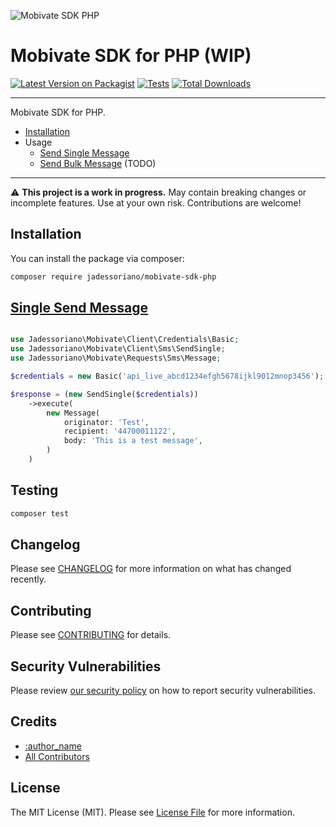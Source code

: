 ![Mobivate SDK PHP](https://github.com/user-attachments/assets/073b640e-628f-4360-a89b-1a8f0b9c59fc)

# Mobivate SDK for PHP (WIP)



[![Latest Version on Packagist](https://img.shields.io/packagist/v/jadessoriano/mobivate-sdk-php.svg?style=flat-square)](https://packagist.org/packages/jadessoriano/mobivate-sdk-php)
[![Tests](https://img.shields.io/github/actions/workflow/status/jadessoriano/mobivate-sdk-php/run-tests.yml?branch=main&label=tests&style=flat-square)](https://github.com/jadessoriano/mobivate-sdk-php/actions/workflows/run-tests.yml)
[![Total Downloads](https://img.shields.io/packagist/dt/jadessoriano/mobivate-sdk-php.svg?style=flat-square)](https://packagist.org/packages/jadessoriano/mobivate-sdk-php)
<!--delete-->
---
Mobivate SDK for PHP.

- [Installation](#installation)
- Usage
    - [Send Single Message](#single-send-message)
    - [Send Bulk Message](#bulk) (TODO)

---
<!--/delete-->
⚠️ **This project is a work in progress.**
May contain breaking changes or incomplete features. Use at your own risk. Contributions are welcome!

## Installation

You can install the package via composer:

```bash
composer require jadessoriano/mobivate-sdk-php
```

## [Single Send Message](https://wiki.mobivatebulksms.com/use-cases/send-single-sms-message)

```php

use Jadessoriano\Mobivate\Client\Credentials\Basic;
use Jadessoriano\Mobivate\Client\Sms\SendSingle;
use Jadessoriano\Mobivate\Requests\Sms\Message;

$credentials = new Basic('api_live_abcd1234efgh5678ijkl9012mnop3456');

$response = (new SendSingle($credentials))
    ->execute(
        new Message(
            originator: 'Test',
            recipient: '44700011122',
            body: 'This is a test message',
        )
    )

```

## Testing

```bash
composer test
```

## Changelog

Please see [CHANGELOG](CHANGELOG.md) for more information on what has changed recently.

## Contributing

Please see [CONTRIBUTING](https://github.com/spatie/.github/blob/main/CONTRIBUTING.md) for details.

## Security Vulnerabilities

Please review [our security policy](../../security/policy) on how to report security vulnerabilities.

## Credits

- [:author_name](https://github.com/:author_username)
- [All Contributors](../../contributors)

## License

The MIT License (MIT). Please see [License File](LICENSE.md) for more information.
